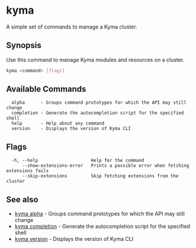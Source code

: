 # kyma

A simple set of commands to manage a Kyma cluster.

## Synopsis

Use this command to manage Kyma modules and resources on a cluster.

```bash
kyma <command> [flags]
```

## Available Commands

```text
  alpha      - Groups command prototypes for which the API may still change
  completion - Generate the autocompletion script for the specified shell
  help       - Help about any command
  version    - Displays the version of Kyma CLI
```

## Flags

```text
  -h, --help                    Help for the command
      --show-extensions-error   Prints a possible error when fetching extensions fails
      --skip-extensions         Skip fetching extensions from the cluster
```

## See also

* [kyma alpha](kyma_alpha.md)           - Groups command prototypes for which the API may still change
* [kyma completion](kyma_completion.md) - Generate the autocompletion script for the specified shell
* [kyma version](kyma_version.md)       - Displays the version of Kyma CLI
